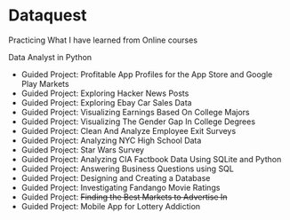 # Dataquest

Practicing What I have learned from Online courses

Data Analyst in Python
- Guided Project: Profitable App Profiles for the App Store and Google Play Markets
- Guided Project: Exploring Hacker News Posts
- Guided Project: Exploring Ebay Car Sales Data
- Guided Project: Visualizing Earnings Based On College Majors
- Guided Project: Visualizing The Gender Gap In College Degrees
- Guided Project: Clean And Analyze Employee Exit Surveys
- Guided Project: Analyzing NYC High School Data
- Guided Project: Star Wars Survey
- Guided Project: Analyzing CIA Factbook Data Using SQLite and Python
- Guided Project: Answering Business Questions using SQL
- Guided Project: Designing and Creating a Database
- Guided Project: Investigating Fandango Movie Ratings
- Guided Project: ~~Finding the Best Markets to Advertise In~~
- Guided Project: Mobile App for Lottery Addiction

